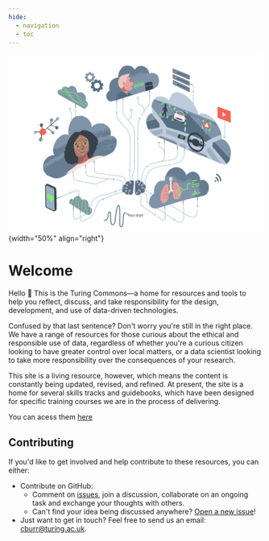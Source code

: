 ```yaml
---
hide:
  - navigation
  - toc
---
```


![](../assets/images/illustrations/artificial-intelligence.png){width="50%" align="right"}

# Welcome

Hello 👋
This is the Turing Commons—a home for resources and tools to help you reflect, discuss, and take responsibility for the design, development, and use of data-driven technologies.

Confused by that last sentence?
Don't worry you're still in the right place.
We have a range of resources for those curious about the ethical and responsible use of data, regardless of whether you're a curious citizen looking to have greater control over local matters, or a data scientist looking to take more responsibility over the consequences of your research.

This site is a living resource, however, which means the content is constantly being updated, revised, and refined. At present, the site is a home for several skills tracks and guidebooks, which have been designed for specific training courses we are in the process of delivering.

You can acess them [here](skills-tracks/index.md)

## Contributing

If you'd like to get involved and help contribute to these resources, you can either:

- Contribute on GitHub:
  - Comment on [issues](https://github.com/alan-turing-institute/turing-commons/issues), join a discussion, collaborate on an ongoing task and exchange your thoughts with others.
  - Can't find your idea being discussed anywhere? [Open a new issue](https://github.com/alan-turing-institute/turing-commons/issues/new)!
- Just want to get in touch? Feel free to send us an email: [cburr@turing.ac.uk](mailto:cburr@turing.ac.uk).
